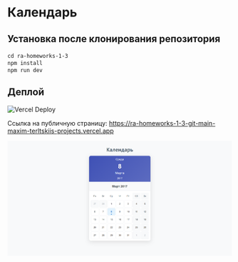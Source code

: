 # Календарь

## Установка после клонирования репозитория

```
cd ra-homeworks-1-3
npm install
npm run dev
```

## Деплой

![Vercel Deploy](https://deploy-badge.vercel.app/vercel/ra-homeworks-1-3-git-main-maxim-terltskiis-projects)

Ссылка на публичную страницу: https://ra-homeworks-1-3-git-main-maxim-terltskiis-projects.vercel.app

![Веб-страница](./pic/web-page.png)
